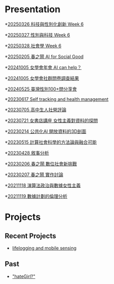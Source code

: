 # Presentation
*[20250326 科技與性別化創新 Week 6]()

*[20250327 性別與科技 Week 6](https://docs.google.com/presentation/d/e/2PACX-1vTY1REct9sd-x001-HfkdbgPm8tjGh8HewGC3hGCbHqhiygqAYCWf_2eDQfU6pG_eept0uY_masdPEn/pub?start=false&loop=false&delayms=3000)

*[20250328 社會學 Week 6]()

*[20250205 春之鬧 AI for Social Good]()

*[20241005 女學會年會 AI can help？]()

*[20241005 女學會社群問卷調查結果]()

*[20240525 臺灣性別100+問分享會]()

*[20230617 Self tracking and health management]()

*[20230705 高中生人社營評論]()

*[20230721 女書店講座 女性主義對資料的探問]()

*[20230214 公共化AI 開放資料的3D剖面]()

*[20230515 計算社會科學的方法論與融合可能]()

*[20230428 敘事分析]()

*[20230206 春之鬧 數位社會新挑戰]()

*[20230207 春之鬧 實作討論]()


*[20211118 演算法政治與數據女性主義]()

*[20211119 數據計劃的倫理分析]()


# Projects

## Recent Projects
* [lifelogging and mobile sensing]()

## Past
* ["hateGirl?"]()

